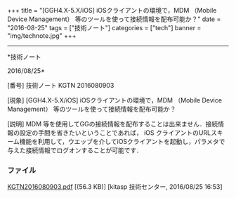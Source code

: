 ﻿+++
title = "[GGH4.X-5.X/iOS] iOSクライアントの環境で，MDM （Mobile Device Management） 等のツールを使って接続情報を配布可能か？"
date = "2016-08-25"
tags = ["技術ノート"]
categories = ["tech"]
banner = "img/technote.jpg"
+++

-----------------------------------------------------------------------------------------------------------------------------

*技術ノート

2016/08/25*


[番号]
技術ノート KGTN 2016080903

[現象]
[GGH4.X-5.X/iOS] iOSクライアントの環境で，MDM （Mobile Device
Management） 等のツールを使って接続情報を配布可能か？

[説明]
MDM
等を使用してGGの接続情報を配布することは出来ません．接続情報の設定の手間を省きたいということであれば，
iOS
クライアントのURLスキーム機能を利用して，ウエッブを介してiOSクライアントを起動し，パラメタで与えた接続情報でログオンすることが可能です．


### ファイル

 
 


[KGTN2016080903.pdf](http://techreport.kitasp.net/attachments/download/2936/KGTN2016080903.pdf)
 [(56.3 KB)] [kitasp 技術センター, 2016/08/25
16:53]


 


 

